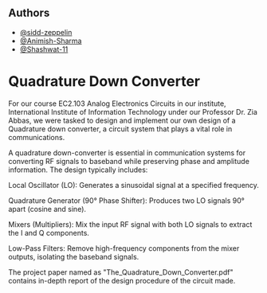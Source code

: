 
## Authors

- [@sidd-zeppelin](https://github.com/sidd-zeppelin)
- [@Animish-Sharma](https://github.com/Animish-Sharma)
- [@Shashwat-11](https://github.com/Shashwat-11)


# Quadrature Down Converter

For our course  EC2.103 Analog Electronics Circuits in our institute, International Institute of Information Technology under our Professor Dr. Zia Abbas, we were tasked to design and implement our own design of a Quadrature down converter, a circuit system that plays a vital role in communications.


A quadrature down-converter is essential in communication systems for converting RF signals to baseband while preserving phase and amplitude information. The design typically includes:

Local Oscillator (LO): Generates a sinusoidal signal at a specified frequency.

Quadrature Generator (90° Phase Shifter): Produces two LO signals 90° apart (cosine and sine).

Mixers (Multipliers): Mix the input RF signal with both LO signals to extract the I and Q components.

Low-Pass Filters: Remove high-frequency components from the mixer outputs, isolating the baseband signals.

The project paper named as "The_Quadrature_Down_Converter.pdf" contains in-depth report of the design procedure of the circuit made.
